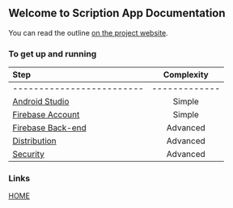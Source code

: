 ## Welcome to Scription App Documentation

You can read the outline [on the project website](https://www.hayvn.org/scription-app-setup).


### To get up and running


|Step | Complexity
| :---         |     :---:      
|------------------------- | -------------
|[Android Studio](https://github.com/scriptionapp/scriptionpage1/android-studio.md)  | Simple
|[Firebase Account](https://github.com/scriptionapp/scriptionpage1/firebase-account.md) | Simple
|[Firebase Back-end](https://github.com/scriptionapp/scriptionpage1/firebase-backend.md) | Advanced
|[Distribution](https://github.com/scriptionapp/scriptionpage1/distribution.md) | Advanced
|[Security](https://github.com/scriptionapp/scriptionpage1/secure-scription.md) | Advanced



### Links
[HOME](https://github.com/scriptionapp/scriptionpage1/index.md) 
